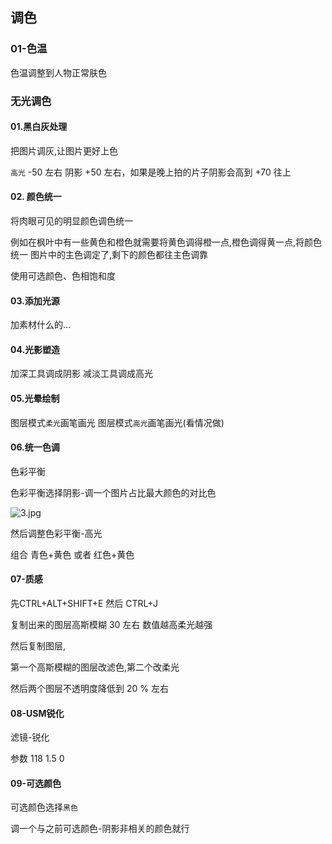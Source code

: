 

## 调色


### 01-色温

色温调整到人物正常肤色



### 无光调色

#### 01.黑白灰处理

把图片调灰,让图片更好上色

`高光` -50 左右 阴影 +50 左右，如果是晚上拍的片子阴影会高到 +70 往上


#### 02. 颜色统一

将肉眼可见的明显颜色调色统一

例如在枫叶中有一些黄色和橙色就需要将黄色调得橙一点,橙色调得黄一点,将颜色统一
图片中的主色调定了,剩下的颜色都往主色调靠

使用可选颜色、色相饱和度

#### 03.添加光源

加素材什么的...

#### 04.光影塑造  
加深工具调成阴影
减淡工具调成高光

#### 05.光晕绘制

图层模式`柔光`画笔画光
图层模式`高光`画笔画光(看情况做)

#### 06.统一色调

色彩平衡

色彩平衡选择阴影-调一个图片占比最大颜色的对比色

![3.jpg](https://cdn.jsdelivr.net/gh/Silence-dream/bed@master/img/202403261917149.jpg)


然后调整色彩平衡-高光

组合 青色+黄色 或者 红色+黄色

#### 07-质感

先CTRL+ALT+SHIFT+E 然后 CTRL+J

复制出来的图层高斯模糊  30 左右 数值越高柔光越强

然后复制图层,

第一个高斯模糊的图层改滤色,第二个改柔光

然后两个图层不透明度降低到 20 % 左右

#### 08-USM锐化

滤镜-锐化

参数 118 1.5 0


#### 09-可选颜色

可选颜色选择`黑色`

调一个与之前可选颜色-阴影非相关的颜色就行
